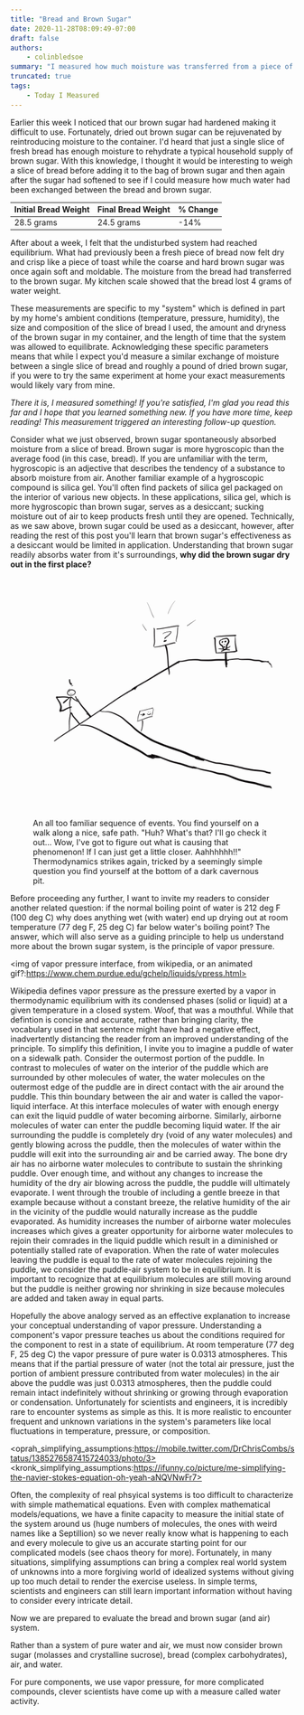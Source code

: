 ```yaml
---
title: "Bread and Brown Sugar"
date: 2020-11-28T08:09:49-07:00
draft: false
authors:
    - colinbledsoe
summary: "I measured how much moisture was transferred from a piece of fresh sliced bread to a container of dry brown sugar. My measurement led to a series of questions about the thermodynamics of brown sugar and ambient air interactions."
truncated: true
tags:
    - Today I Measured
---
```


Earlier this week I noticed that our brown sugar had hardened making it difficult to use. Fortunately, dried out brown sugar can be rejuvenated by reintroducing moisture to the container. I'd heard that just a single slice of fresh bread has enough moisture to rehydrate a typical household supply of brown sugar. With this knowledge, I thought it would be interesting to weigh a slice of bread before adding it to the bag of brown sugar and then again after the sugar had softened to see if I could measure how much water had been exchanged between the bread and brown sugar.

| Initial Bread Weight  | Final Bread Weight | % Change |
| --- | --- | --- |
| 28.5 grams   | 24.5 grams  | -14% |

After about a week, I felt that the undisturbed system had reached equilibrium. What had previously been a fresh piece of bread now felt dry and crisp like a piece of toast while the coarse and hard brown sugar was once again soft and moldable. The moisture from the bread had transferred to the brown sugar. My kitchen scale showed that the bread lost 4 grams of water weight.

These measurements are specific to my "system" which is defined in part by my home's ambient conditions (temperature, pressure, humidity), the size and composition of the slice of bread I used, the amount and dryness of the brown sugar in my container, and the length of time that the system was allowed to equilibrate. Acknowledging these specific parameters means that while I expect you'd measure a similar exchange of moisture between a single slice of bread and roughly a pound of dried brown sugar, if you were to try the same experiment at home your exact measurements would likely vary from mine.

*There it is, I measured something! If you're satisfied, I'm glad you read this far and I hope that you learned something new. If you have more time, keep reading! This measurement triggered an interesting follow-up question.*

Consider what we just observed, brown sugar spontaneously absorbed moisture from a slice of bread. Brown sugar is more hygroscopic than the average food (in this case, bread). If you are unfamiliar with the term, hygroscopic is an adjective that describes the tendency of a substance to absorb moisture from air. Another familiar example of a hygroscopic compound is silica gel. You'll often find packets of silica gel packaged on the interior of various new objects. In these applications, silica gel, which is more hygroscopic than brown sugar, serves as a desiccant; sucking moisture out of air to keep products fresh until they are opened. Technically, as we saw above, brown sugar could be used as a desiccant, however, after reading the rest of this post you'll learn that brown sugar's effectiveness as a desiccant would be limited in application. Understanding that brown sugar readily absorbs water from it's surroundings, **why did the brown sugar dry out in the first place?** 

<div class="flex justify-center">
<figure class="gblog-post__figure">
    <a href="images/Thermo_GIF_loop.gif">
        <img src="images/Thermo_GIF_loop.gif">
    </a>
    <figcaption>An all too familiar sequence of events. You find yourself on a walk along a nice, safe path. "Huh? What's that? I'll go check it out... Wow, I've got to figure out what is causing that phenomenon! If I can just get a little closer. Aahhhhhh!!" Thermodynamics strikes again, tricked by a seemingly simple question you find yourself at the bottom of a dark cavernous pit.</figcaption>
</figure>
</div>

Before proceeding any further, I want to invite my readers to consider another related question: if the normal boiling point of water is 212 deg F (100 deg C) why does anything wet (with water) end up drying out at room temperature (77 deg F, 25 deg C) far below water's boiling point? The answer, which will also serve as a guiding principle to help us understand more about the brown sugar system, is the principle of vapor pressure. 

<img of vapor pressure interface, from wikipedia, or an animated gif?:https://www.chem.purdue.edu/gchelp/liquids/vpress.html>

Wikipedia defines vapor pressure as the pressure exerted by a vapor in thermodynamic equilibrium with its condensed phases (solid or liquid) at a given temperature in a closed system. Woof, that was a mouthful. While that defintion is concise and accurate, rather than bringing clarity, the vocabulary used in that sentence might have had a negative effect, inadvertently distancing the reader from an improved understanding of the principle. To simplify this definition, I invite you to imagine a puddle of water on a sidewalk path. Consider the outermost portion of the puddle. In contrast to molecules of water on the interior of the puddle which are surrounded by other molecules of water, the water molecules on the outermost edge of the puddle are in direct contact with the air around the puddle. This thin boundary between the air and water is called the vapor-liquid interface. At this interface molecules of water with enough energy can exit the liquid puddle of water becoming airborne. Similarly, airborne molecules of water can enter the puddle becoming liquid water. If the air surrounding the puddle is completely dry (void of any water molecules) and gently blowing across the puddle, then the molecules of water within the puddle will exit into the surrounding air and be carried away. The bone dry air has no airborne water molecules to contribute to sustain the shrinking puddle. Over enough time, and without any changes to increase the humidity of the dry air blowing across the puddle, the puddle will ultimately evaporate. I went through the trouble of including a gentle breeze in that example because without a constant breeze, the relative humidity of the air in the vicinity of the puddle would naturally increase as the puddle evaporated. As humidity increases the number of airborne water molecules increases which gives a greater opportunity for airborne water molecules to rejoin their comrades in the liquid puddle which result in a diminished or potentially stalled rate of evaporation. When the rate of water molecules leaving the puddle is equal to the rate of water molecules rejoining the puddle, we consider the puddle-air system to be in equilibrium. It is important to recognize that at equilibrium molecules are still moving around but the puddle is neither growing nor shrinking in size because molecules are added and taken away in equal parts.

Hopefully the above analogy served as an effective explanation to increase your conceptual understanding of vapor pressure. Understanding a component's vapor pressure teaches us about the conditions required for the component to rest in a state of equilibrium. At room temperature (77 deg F, 25 deg C) the vapor pressure of pure water is 0.0313 atmospheres. This means that if the partial pressure of water (not the total air pressure, just the portion of ambient pressure contributed from water molecules) in the air above the puddle was just 0.0313 atmospheres, then the puddle could remain intact indefinitely without shrinking or growing through evaporation or condensation. Unfortunately for scientists and engineers, it is incredibly rare to encounter systems as simple as this. It is more realistic to encounter frequent and unknown variations in the system's parameters like local fluctuations in temperature, pressure, or composition. 

<oprah_simplifying_assumptions:https://mobile.twitter.com/DrChrisCombs/status/1385276587415724033/photo/3>
<kronk_simplifying_assumptions:https://ifunny.co/picture/me-simplifying-the-navier-stokes-equation-oh-yeah-aNQVNwFr7>

Often, the complexity of real phsyical systems is too difficult to characterize with simple mathematical equations. Even with complex mathematical models/equations, we have a finite capacity to measure the initial state of the system around us (huge numbers of molecules, the ones with weird names like a Septillion) so we never really know what is happening to each and every molecule to give us an accurate starting point for our complicated models (see chaos theory for more). Fortunately, in many situations, simplifying assumptions can bring a complex real world system of unknowns into a more forgiving world of idealized systems without giving up too much detail to render the exercise useless. In simple terms, scientists and engineers can still learn important information without having to consider every intricate detail. 

Now we are prepared to evaluate the bread and brown sugar (and air) system.

Rather than a system of pure water and air, we must now consider brown sugar (molasses and crystalline sucrose), bread (complex carbohydrates), air, and water. 

For pure components, we use vapor pressure, for more complicated compounds, clever scientists have come up with a measure called water activity.

<!--
**The Set-Up**

To begin to answer my question, I started by revisiting the sequence of events that led to this experiment. At this early stage, I try to limit the story to indisputable facts.
- I bought a bag of brown sugar from the local grocery store. Initially, the sealed bag of brown sugar felt soft and moldable. 
- At first use, I transferred the brown sugar from its original plastic bag to a resealable plastic bag.
- Over a period of several months I opened the bag, removed an amount of brown sugar and subsequently closed the resealable bag of brown sugar.  
- Over time, the brown sugar's texture changed into a hard, difficult-to-work-with mass. 
- I weighed a slice of fresh bread from a bagged-loaf purchased at the local grocery store, tore it into several large pieces and added it to the bag of brown sugar. 
- A week passed while the bag of bread and brown sugar was undisturbed and allowed to equilibrate.
- I removed the bread from the bag, brushed off the residual brown sugar, and weighed the bread again. 
- The texture of the brown sugar returned to it's soft and moldable state while the bread weighed 4 grams less and had become stiff and crisp.

**Simplifying Assumptions**

In order to start to infer some characteristics of the mechanism that caused my brown sugar to both dry out and rehydrate, I drew some simplifying assumptions that significantly reduced the complexity of the problem while maintaining enough detail to answer my question. 

I assumed...
- isothermal, the temperature was constant through out all events listed above. This is a reasonable assumption because the brown sugar was stored in the pantry of my kitchen where the temperature is held at 72 +/- 7 deg F year-round.
- closed system, the sealed bag of bread, air, and brown sugar, constitutes a closed system. Plastic bags are effective barriers to mass transfer. This is not a perfect assumption but over short time scales it is reasonable. Mass transfer through the walls of the plastic bag has a negligible magnitude when compared to the mass exchanged while the bag is open to the ambient atmosphere.
- During each opening of the bag, the ambient air in my home (which i'll consider as an infinite supply relative to the relatively small mass/volume of air in the closed bag system) was mixed with the air on the inside of the bag of brown sugar.
 - Assuming brown sugar's moisture sorption isotherm can be accurately modeled with XXX which is publicly available on the internet

- not writing this for food scientists, writing this for amateur scientists and engineers who understand vapor pressure. Make a gif of vapor pressure


- Assuming brown sugar's water activity is 0.40 at 25 deg C and assuming the system in the unopened bag had reached equilibrium. The air in the headspace above the brown sugar is at 40% relative humidity (40% of the way towards dew point at 25 deg  C). the brown sugar system transitioned from an isolated system (no mass transfer to surroundings) to an open system (free mass transfer with surroundings). My house is kept at 30% relative humidity. Each time the bag is opened induced drafts from my arm scooping brown sugar out of the bag cause mixing between the two sources of air (brown sugar air and house air). When the bag is finally closed and stored back on the shelf the system is no longer in equilibrium (was at 40% RH and aw of 0.40). After mixing, the air in the headspace of the brown sugar bag is now at 32% relative humidity while the brown sugar is still at a water activity level of 0.40. This implies that the partial pressure of water in the headspace above the brown sugar is not high enough to prevent water molecules from permanently leaving the brown sugar. Thus the brown sugar preferentially gives up it's sorbed water to the air in the headspace of the bag. As this happens, the water activity drops and the relative humidity rises. They will meet somewhere between 32-40% RH and 0.32-0.40 aw. We can't say with certainty what the final aw will be because it is non-linear but we can be sure that the sugar will give up moisture to the air.   

<code class="has-jax">`\[a w = \frac{P_{vap}^*}{p_vap}\]`</code>

A little research led me to a tool that food scientists use when evaluating a processed food's (anything altered from it's natural state, i.e. a cut and wrapped chicken breast is a processed food article) shelf life. Moisture sorption isotherms depict the behavior of unbound/free water molecules in a given food item at varying ambient conditions. 

A moisture sorption isotherm can help provide clarity on brown sugar's hygroscopic behavior. It's reasonable to assume that brown sugar isn't some kind of mystical black hole, capable of infinitely absorbing water and drying out planet earth. There are limits to its hygroscopic ability, but just how much water can brown sugar absorb before becoming saturated and under what conditions will brown sugar preferentially release unbound water into it's surroundings? A moisture sorption isotherm can reveal the answers to these questions.

A moisture sorption isotherm plots the relationship between Moisture Content and Water Activity at a given temperature and pressure. 

-- get rid of this? -- Notice above in my first statement, I said a typical slice of bread and typical household supply of brown sugar. A piece of bread doesn't have a magic ability to rehydrate a truckload of brown sugar.

Clever food scientists use water activity, ratio of vapor pressures, to ensure that the properties of their food products are stable over time and a range of ambient temperatures so that consumers have a consistent pleasant experience each time they buy one. Not perfect but it buys time in the supply chain while goods are transported.

Why would a substance that sucks water from the air around it dry out? 

The short answer to my inquiry is water activity. Brown sugar has a fairly low water activity this means that it's equilibrium relative humidity is fairly low as foods go. Water activity of bread is around 0.95, this means that unless stored in an environment with 95% relative humidity the bread will progressively give up water content to the surounding air until equilibrium is met. Note that as the food substance gives up or gains moisture (at constant temperature) the system state slides up or down the moisture sorption isotherm towards a new equilibrium.    

Brown sugar is sort of like a composite material, it is composed of small solid crystals of white sugar that are enveloped in a thin layer of viscous, liquid molasses. The thin layer of molasses allows the coarse crystals to glide past one another and clump together. Both white sugar and molasses are natively hygroscopic but by some unknown means to many people on the internet, hygroscopic molasses can dry out, gradually increasing its viscosity until the sugar crystals eventually stick together in a hard mass. 

Some of my audience may be familiar with the concept of vapor pressure. Insert gif of how I visualize vapor pressure (the pressure required by the atmosphere to produce equilibrium mass transfer, high vapor pressure indicates a more volatile substance). Water activity is a common parameter used to explain the propensity of a food substance to harbor bacteria. Water activity is defined by a ratio of fugacities and can be simplified to a ratio of vapor presssures.

A quick Google search shows that there is not much in the way of freely available scientific literature about brown sugar's hygroscopic nature on the internet. There are more than a few articles about creative ways to rehydrate brown sugar, storage best practices, and others about substituting brown sugar in recipes that call for white sugar. My quest for knowledge and understanding was stymied. To make matters worse, none of my college textbooks (Thermodynamics, Separations, or Heat and Mass Transfer) even mention hygroscopicity, let alone brown sugar, in their indices. Because of this lack of available information I pivoted and adjusted my search vocabulary to focus on a material and characteristic that is supported by a much larger body of scientific literature, dessiccant silica gel. Pressure swing adsorption using activated carbon.

Water activity is directly related to vapor pressure of water in the subtance. At high enough relative humidity the brown sugar hangs onto the water but when the partial pressure of water the air falls below the vapor pressure of water in brown sugar thermodynamics forces water out of the hygroscopic material. It just so happens that for brown sugar, a weak desiccant this can happen at room temperature, for a strong desiccant like silica gel the vapor pressure is so low that it is unlikely to happen for a sustained period of time in normal ambient conditions.

Water activity is a pseudo vapor pressure of water divided by the vapor pressure of distilled water at the same temperature. Moisture sorption isotherm relates this to moisture content in the material % water per dry materials. If I multiply the activity by the pure water vapor pressure i can get the effective vapor pressure and then see what the partial pressure in the air is if the item is in equilibrium, if not in equilibrium then this will tell me whether it is absorb or desorbing water? If Pvap is below partial pressure of air then the food item will absorb water. Further investigation (wikipedia) helped me understand why we use water activity, the water activity is the same as the equilibrium relative humidity. Because at equilibrim, pure distilled water will have a relative humidity of 1, we will saturate the air with the water that is available at that temperature. When we introduce hydrogen bonds and capillaries that water now tends to hang out on the surface or interior of the food rather than in the air.

Chemical engineers will remember learning about activity coefficients (chemical potential, internal energy, gibbs free energy and fugacity). Effective concentration, so we can still think of concentration gradients but now we consider molecular interactions impacting concentration gradients. When activity across two phases is the same the phases are in equilibrium.

Some foods may respond to increases in relative humidity by adsorbing water into bound sites without significantly adjusting the water activity? No that's not right...


how does hygroscopic activity present itself, so at some moisture levels the sugar sucks water from the atmosphere but if its dry enough the air sucks water back out? Ziploc bag method has less headspace above the sugar to be exchanged each time the container is opened to the atmosphere. Heating it is only for immediate use because you are actually driving more moisture out and probably only changing the viscosity of the molasses.
- Though we may not see it, the materials around us are dynamic systems. They move towards equilibrium.
- Everytime the bag is opened, the boundaries on the closed system are broken and the system opens up to mass transfer. The solid brown sugar remains in the bag but the mixture of gasses in the atmosphere are free-flowing and exchange with some of the gasses in the room that the bag is opened into. Unless the ziploc bag is opened up in a room with very high humidity, this acton leads to a net loss of water in the closed system.  (create gifs in concepts.app)
- The addition of the sliced bread introduces free water back into the closed system, re-establishing a concentration gradient. The air gets humidified to a point where there is enough water that the sugar actually absorbs it from the air. 


Because of the measurements collected during my experiment, I'm not able to answer more specific questions like: how quickly did the mass transfer happen, or how much water was left in the bread, how much water could the brown sugar have absorbed before becoming saturated. If I wanted more details I would have had to take more measurements. How much brown sugar did I start with, how dry was it really, how much bread did I start with, how much moisture was available to be transferred? What temperature did I run the experiment at?

Brown sugar as a desiccant, couldn't use a pouch, would need a large bag, could only serve to reduce the humidity over a very small interval before the moisture sorption isotherm changes not very practical but technically it could work.

 -->
